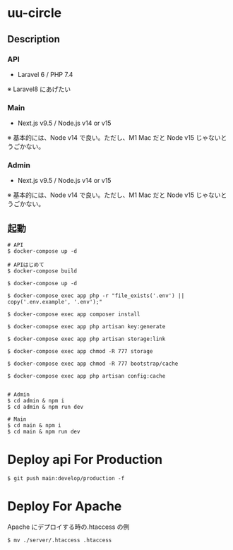 # uu-circle

## Description

### API

- Laravel 6 / PHP 7.4

※ Laravel8 にあげたい

### Main

- Next.js v9.5 / Node.js v14 or v15

※ 基本的には、Node v14 で良い。ただし、M1 Mac だと Node v15 じゃないとうごかない。

### Admin

- Next.js v9.5 / Node.js v14 or v15

※ 基本的には、Node v14 で良い。ただし、M1 Mac だと Node v15 じゃないとうごかない。

## 起動

```shell
# API
$ docker-compose up -d

# APIはじめて
$ docker-compose build

$ docker-compose up -d

$ docker-compose exec app php -r "file_exists('.env') || copy('.env.example', '.env');"

$ docker-compose exec app composer install

$ docker-comopse exec app php artisan key:generate

$ docker-compose exec app php artisan storage:link

$ docker-compose exec app chmod -R 777 storage

$ docker-compose exec app chmod -R 777 bootstrap/cache

$ docker-compose exec app php artisan config:cache


# Admin
$ cd admin & npm i
$ cd admin & npm run dev

# Main
$ cd main & npm i
$ cd main & npm run dev
```

# Deploy api For Production

```shell
$ git push main:develop/production -f
```

# Deploy For Apache

Apache にデプロイする時の.htaccess の例

```shell
$ mv ./server/.htaccess .htaccess
```
